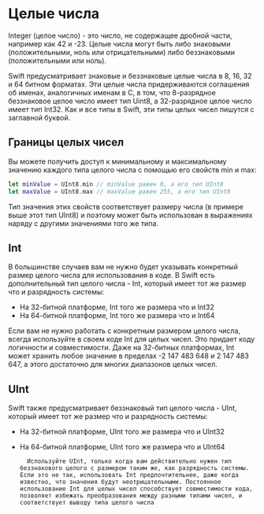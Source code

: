 # Целые числа
Integer (целое число) - это число, не содержащее дробной части, например как 42 и -23. Целые числа могут быть либо знаковыми (положительными, ноль или отрицательными) либо беззнаковыми (положительными или ноль).

Swift предусматривает знаковые и беззнаковые целые числа в 8, 16, 32 и 64 битном форматах. Эти целые числа придерживаются соглашения об именах, аналогичных именам в C, в том, что 8-разрядное беззнаковое целое число имеет тип Uint8, а 32-разрядное целое число имеет тип Int32. Как и все типы в Swift, эти типы целых чисел пишутся с заглавной буквой.

## Границы целых чисел
Вы можете получить доступ к минимальному и максимальному значению каждого типа целого числа с помощью его свойств min и max:

```swift
let minValue = UInt8.min // minValue равен 0, а его тип UInt8
let maxValue = UInt8.max // maxValue равен 255, а его тип UInt8
```

Тип значения этих свойств соответствует размеру числа (в примере выше этот тип UInt8) и поэтому может быть использован в выражениях наряду с другими значениями того же типа.

## Int
В большинстве случаев вам не нужно будет указывать конкретный размер целого числа для использования в коде. В Swift есть дополнительный тип целого числа - Int, который имеет тот же размер что и разрядность системы:

+ На 32-битной платформе, Int того же размера что и Int32
+ На 64-битной платформе, Int того же размера что и Int64

Если вам не нужно работать с конкретным размером целого числа, всегда используйте в своем коде Int для целых чисел. Это придает коду логичности и совместимости. Даже на 32-битных платформах, Int может хранить любое значение в пределах -2 147 483 648 и 2 147 483 647, а этого достаточно для многих диапазонов целых чисел.

## UInt
Swift также предусматривает беззнаковый тип целого числа - UInt, который имеет тот же размер что и разрядность системы:

+ На 32-битной платформе, UInt того же размера что и UInt32
+ На 64-битной платформе, UInt того же размера что и UInt64

        Используйте UInt, только когда вам действительно нужен тип беззнакового целого с размером таким же, как разрядность системы. Если это не так, использовать Int предпочтительнее, даже когда известно, что значения будут неотрицательными. Постоянное использование Int для целых чисел способствует совместимости кода, позволяет избежать преобразования между разными типами чисел, и соответствует выводу типа целого числа
